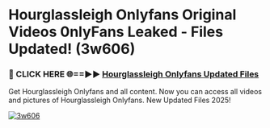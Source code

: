 # Hourglassleigh Onlyfans Original Videos 0nlyFans Leaked - Files Updated! (3w606)

<h3>🔴 CLICK HERE 🌐==►► <a href="https://tinyurl.com/ehrbuxhb" rel="nofollow">Hourglassleigh Onlyfans Updated Files</a></h3>

Get Hourglassleigh Onlyfans and all content. Now you can access all videos and pictures of Hourglassleigh Onlyfans. New Updated Files 2025!

[![3w606](https://i.imgur.com/lVYEuWS.gif)](https://tinyurl.com/ehrbuxhb)
